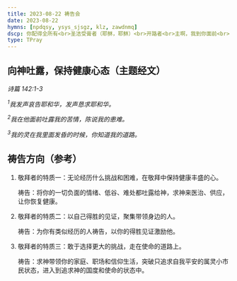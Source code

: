 ```yaml
---
title: 2023-08-22 祷告会
date: 2023-08-22
hymns: [npdqsy, ysys_sjsgz, klz, zawdnmq]
dscp: 你配得全所有<br>圣洁受膏者（耶稣，耶稣）<br>开路者<br>主啊，我到你面前<br>
type: TPray
---
```


## 向神吐露，保持健康心态（主题经文）

*诗篇 142:1-3*

*<sup>1</sup>我发声哀告耶和华，发声恳求耶和华。*

*<sup>2</sup>我在他面前吐露我的苦情，陈说我的患难。*

*<sup>3</sup>我的灵在我里面发昏的时候，你知道我的道路。*

## 祷告方向（参考）

1.  敬拜者的特质一：无论经历什么挑战和困难，在敬拜中保持健康丰盛的心。

    祷告：将你的一切负面的情绪、低谷、难处都吐露给神，求神来医治、供应，让你恢复健康。

2.  敬拜者的特质二：以自己得胜的见证，聚集带领身边的人。

    祷告：为你有类似经历的人祷告，以你的得胜见证激励他。

3. 敬拜者的特质三：敢于选择更大的挑战，走在使命的道路上。

   祷告：求神带领你的家庭、职场和信仰生活，突破只追求自我平安的属灵小市民状态，进入到追求神的国度和使命的状态中。
